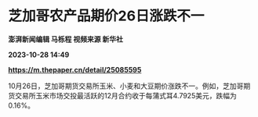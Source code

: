 # 芝加哥农产品期价26日涨跌不一
**澎湃新闻编辑 马栎程 视频来源 新华社**

**2023-10-28 14:49**

**https://m.thepaper.cn/detail/25085595**

10月26日，芝加哥期货交易所玉米、小麦和大豆期价涨跌不一。例如，芝加哥期货交易所玉米市场交投最活跃的12月合约收于每蒲式耳4.7925美元，跌幅为0.16%。